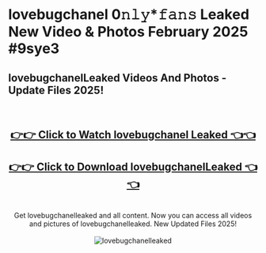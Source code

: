 # lovebugchanel 0𝚗𝚕𝚢*𝚏𝚊𝚗𝚜 Leaked New Video & Photos February 2025 #9sye3

<h2>lovebugchanelLeaked Videos And Photos - Update Files 2025!</h2>
<br>
<div align="center">
<h2><a href="https://mediaupload.pro?title=lovebugchanel&ref=11F" rel="nofollow">👉👉 Click to Watch lovebugchanel Leaked 👈👈</a></h2>
<h2><a href="https://mediaupload.pro?title=lovebugchanel&ref=11F" rel="nofollow">👉👉 Click to Download lovebugchanelLeaked 👈👈</a></h2>
<br>
Get lovebugchanelleaked and all content. Now you can access all videos and pictures of lovebugchanelleaked. New Updated Files 2025!
<br>
<br>
<a href="https://mediaupload.pro?title=lovebugchanel&ref=11F" rel="nofollow" data-target="animated-image.originalLink"><img src="https://i.ibb.co/Gkj2r4b/banner.png" alt="lovebugchanelleaked" style="max-width: 100%; display: inline-block;" data-target="animated-image.originalImage"></a>
</div>
<br>


